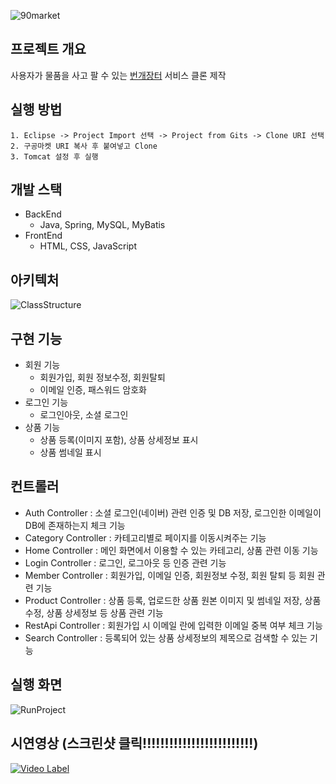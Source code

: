 ![90market](https://user-images.githubusercontent.com/48228245/80719018-d6b5fd00-8b35-11ea-9edc-627a5660cc03.png)

## 프로젝트 개요
사용자가 물품을 사고 팔 수 있는 [번개장터](https://m.bunjang.co.kr/) 서비스 클론 제작

## 실행 방법
```
1. Eclipse -> Project Import 선택 -> Project from Gits -> Clone URI 선택
2. 구공마켓 URI 복사 후 붙여넣고 Clone
3. Tomcat 설정 후 실행
```
## 개발 스택
- BackEnd
  - Java, Spring, MySQL, MyBatis
- FrontEnd
  - HTML, CSS, JavaScript

## 아키텍처
![ClassStructure](https://user-images.githubusercontent.com/48228245/80710943-86856d80-8b2a-11ea-88f0-6d2ab1df7c6e.png)
  
## 구현 기능
- 회원 기능
  - 회원가입, 회원 정보수정, 회원탈퇴
  - 이메일 인증, 패스워드 암호화
- 로그인 기능
  - 로그인아웃, 소셜 로그인
- 상품 기능
  - 상품 등록(이미지 포함), 상품 상세정보 표시
  - 상품 썸네일 표시

## 컨트롤러
- Auth Controller : 소셜 로그인(네이버) 관련 인증 및 DB 저장, 로그인한 이메일이 DB에 존재하는지 체크 기능
- Category Controller : 카테고리별로 페이지를 이동시켜주는 기능
- Home Controller : 메인 화면에서 이용할 수 있는 카테고리, 상품 관련 이동 기능
- Login Controller : 로그인, 로그아웃 등 인증 관련 기능
- Member Controller : 회원가입, 이메일 인증, 회원정보 수정, 회원 탈퇴 등 회원 관련 기능
- Product Controller : 상품 등록, 업로드한 상품 원본 이미지 및 썸네일 저장, 상품 수정, 상품 상세정보 등 상품 관련 기능
- RestApi Controller : 회원가입 시 이메일 란에 입력한 이메일 중복 여부 체크 기능
- Search Controller : 등록되어 있는 상품 상세정보의 제목으로 검색할 수 있는 기능
  
## 실행 화면
![RunProject](https://user-images.githubusercontent.com/48228245/80821377-8c0ab280-8c13-11ea-8224-a201b6046a42.png)

## 시연영상 (스크린샷 클릭!!!!!!!!!!!!!!!!!!!!!!!!!)

[![Video Label](https://user-images.githubusercontent.com/48228245/80821377-8c0ab280-8c13-11ea-8224-a201b6046a42.png)](https://www.youtube.com/watch?v=0rym0r32ibc)
